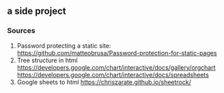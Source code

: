 ## a side project


### Sources
1. Password protecting a static site: https://github.com/matteobrusa/Password-protection-for-static-pages
2. Tree structure in html https://developers.google.com/chart/interactive/docs/gallery/orgchart
    https://developers.google.com/chart/interactive/docs/spreadsheets
3. Google sheets to html https://chriszarate.github.io/sheetrock/
